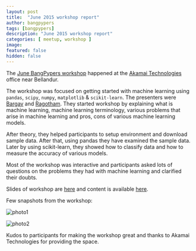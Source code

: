 ```yaml
---
layout: post
title:  "June 2015 workshop report"
author: bangpypers
tags: [bangpypers]
description: "June 2015 workshop report"
categories: [ meetup, workshop ]
image:
featured: false
hidden: false
---
```


The [June BangPypers workshop](http://www.meetup.com/BangPypers/events/192910792/) happened at the [Akamai Technologies](http://www.akamai.com/) office near Bellandur.

The workshop was focused on getting started with machine learning using `pandas`, `scipy`, `numpy`, `matplotlib` & `scikit-learn`.  The presenters were [Bargav](https://twitter.com/bargava) and [Ragotham](https://twitter.com/raghothams). They started workshop by explaining what is machine learning, machine learning terminology, various problems that arise in machine learning and pros, cons of various machine learning models.

After theory, they helped participants to setup environment and download sample data. After that, using pandas they have examined the sample data. Later by using scikit-learn, they showed how to classify data and how to measure the accuracy of various models.

Most of the workshop was interactive and participants asked lots of questions on the problems they had with machine learning and clarified their doubts. 

Slides of workshop are [here](https://speakerdeck.com/bargava/introduction-to-machine-learning) and content is available [here](https://github.com/raghothams/bangpypers-intro-to-ml).

Few snapshots from the workshop:

![photo1](http://photos1.meetupstatic.com/photos/event/3/9/c/9/highres_438854793.jpeg)

![photo2](http://photos1.meetupstatic.com/photos/event/3/9/e/7/highres_438854823.jpeg)

Kudos to participants for making the workshop great and thanks to Akamai Technologies for providing the space.
